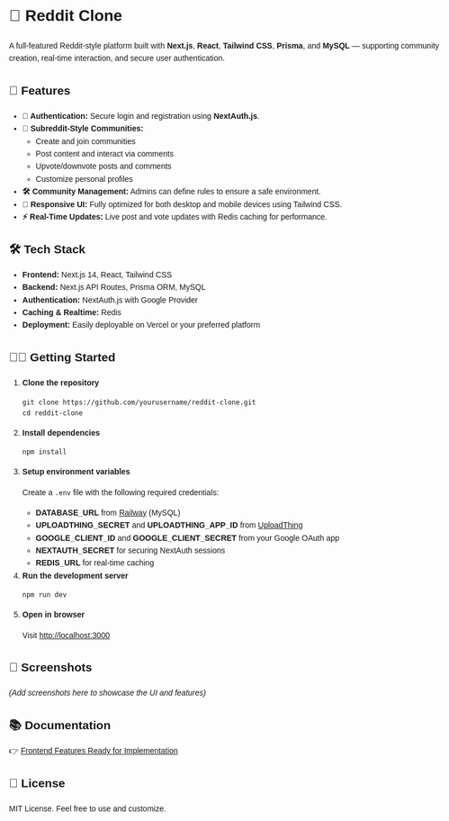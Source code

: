 <!DOCTYPE html>
<html lang="en">
<head>
  <meta charset="UTF-8" />
  <meta name="viewport" content="width=device-width, initial-scale=1.0" />
</head>
<body style="font-family: Arial, sans-serif; line-height: 1.6; padding: 20px; max-width: 800px; margin: auto;">

  <h1>📣 Reddit Clone</h1>
  <p>
    A full-featured Reddit-style platform built with <strong>Next.js</strong>, <strong>React</strong>, <strong>Tailwind CSS</strong>, <strong>Prisma</strong>, and <strong>MySQL</strong> — supporting community creation, real-time interaction, and secure user authentication.
  </p>

  <h2>🚀 Features</h2>
  <ul>
    <li><strong>🔐 Authentication:</strong> Secure login and registration using <strong>NextAuth.js</strong>.</li>
    <li><strong>🧵 Subreddit-Style Communities:</strong>
      <ul>
        <li>Create and join communities</li>
        <li>Post content and interact via comments</li>
        <li>Upvote/downvote posts and comments</li>
        <li>Customize personal profiles</li>
      </ul>
    </li>
    <li><strong>🛠 Community Management:</strong> Admins can define rules to ensure a safe environment.</li>
    <li><strong>📱 Responsive UI:</strong> Fully optimized for both desktop and mobile devices using Tailwind CSS.</li>
    <li><strong>⚡ Real-Time Updates:</strong> Live post and vote updates with Redis caching for performance.</li>
  </ul>

  <h2>🛠 Tech Stack</h2>
  <ul>
    <li><strong>Frontend:</strong> Next.js 14, React, Tailwind CSS</li>
    <li><strong>Backend:</strong> Next.js API Routes, Prisma ORM, MySQL</li>
    <li><strong>Authentication:</strong> NextAuth.js with Google Provider</li>
    <li><strong>Caching & Realtime:</strong> Redis</li>
    <li><strong>Deployment:</strong> Easily deployable on Vercel or your preferred platform</li>
  </ul>

  <h2>🧑‍💻 Getting Started</h2>
  <ol>
    <li><strong>Clone the repository</strong>
      <pre><code>git clone https://github.com/yourusername/reddit-clone.git
cd reddit-clone</code></pre>
    </li>
    <li><strong>Install dependencies</strong>
      <pre><code>npm install</code></pre>
    </li>
    <li><strong>Setup environment variables</strong>
      <p>Create a <code>.env</code> file with the following required credentials:</p>
      <ul>
        <li><strong>DATABASE_URL</strong> from <a href="https://railway.app" target="_blank">Railway</a> (MySQL)</li>
        <li><strong>UPLOADTHING_SECRET</strong> and <strong>UPLOADTHING_APP_ID</strong> from <a href="https://uploadthing.com" target="_blank">UploadThing</a></li>
        <li><strong>GOOGLE_CLIENT_ID</strong> and <strong>GOOGLE_CLIENT_SECRET</strong> from your Google OAuth app</li>
        <li><strong>NEXTAUTH_SECRET</strong> for securing NextAuth sessions</li>
        <li><strong>REDIS_URL</strong> for real-time caching</li>
      </ul>
    </li>
    <li><strong>Run the development server</strong>
      <pre><code>npm run dev</code></pre>
    </li>
    <li><strong>Open in browser</strong>
      <p>Visit <a href="http://localhost:3000">http://localhost:3000</a></p>
    </li>
  </ol>

  <h2>📸 Screenshots</h2>
  <p><em>(Add screenshots here to showcase the UI and features)</em></p>
  
  ## 📚 Documentation
  👉 [Frontend Features Ready for Implementation](docs/frontend-features.md)

  <h2>📄 License</h2>
  <p>MIT License. Feel free to use and customize.</p>

</body>
</html>
